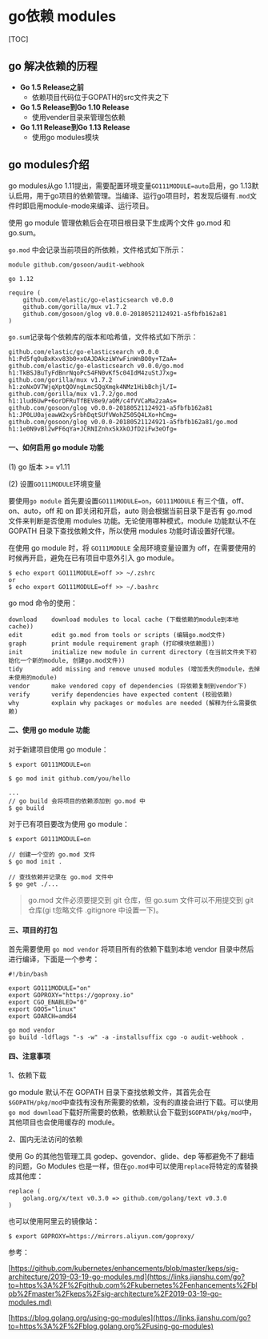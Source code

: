 # go依赖 modules

[TOC]

## go 解决依赖的历程

* **Go 1.5 Release之前**
  * 依赖项目代码位于GOPATH的src文件夹之下
* **Go 1.5 Release到Go 1.10 Release**
  * 使用vender目录来管理包依赖
* **Go 1.11 Release到Go 1.13 Release**
  * 使用go modules模块

## go modules介绍

go modules从go 1.11提出，需要配置环境变量`GO111MODULE=auto`启用，go 1.13默认启用，用于go项目的依赖管理。当编译、运行go项目时，若发现后缀有`.mod`文件时即启用module-mode来编译、运行项目。

使用 go module 管理依赖后会在项目根目录下生成两个文件 go.mod 和 go.sum。

`go.mod` 中会记录当前项目的所依赖，文件格式如下所示：

```
module github.com/gosoon/audit-webhook

go 1.12

require (
    github.com/elastic/go-elasticsearch v0.0.0
    github.com/gorilla/mux v1.7.2
    github.com/gosoon/glog v0.0.0-20180521124921-a5fbfb162a81
)
```

`go.sum`记录每个依赖库的版本和哈希值，文件格式如下所示：

```
github.com/elastic/go-elasticsearch v0.0.0 h1:Pd5fqOuBxKxv83b0+xOAJDAkziWYwFinWnBO0y+TZaA=
github.com/elastic/go-elasticsearch v0.0.0/go.mod h1:TkBSJBuTyFdBnrNqoPc54FN0vKf5c04IdM4zuStJ7xg=
github.com/gorilla/mux v1.7.2 h1:zoNxOV7WjqXptQOVngLmcSQgXmgk4NMz1HibBchjl/I=
github.com/gorilla/mux v1.7.2/go.mod h1:1lud6UwP+6orDFRuTfBEV8e9/aOM/c4fVVCaMa2zaAs=
github.com/gosoon/glog v0.0.0-20180521124921-a5fbfb162a81 h1:JP0LU0ajeawW2xySrbhDqtSUfVWohZ505Q4LXo+hCmg=
github.com/gosoon/glog v0.0.0-20180521124921-a5fbfb162a81/go.mod h1:1e0N9vBl2wPF6qYa+JCRNIZnhxSkXkOJfD2iFw3eOfg=
```

#### 一、如何启用 go module 功能

(1) go 版本 >= v1.11

(2) 设置`GO111MODULE`环境变量

要使用`go module` 首先要设置`GO111MODULE=on`，`GO111MODULE` 有三个值，off、on、auto，off 和 on 即关闭和开启，auto 则会根据当前目录下是否有 go.mod 文件来判断是否使用 modules 功能。无论使用哪种模式，module 功能默认不在 GOPATH 目录下查找依赖文件，所以使用 modules 功能时请设置好代理。

在使用 go module 时，将 `GO111MODULE` 全局环境变量设置为 off，在需要使用的时候再开启，避免在已有项目中意外引入 go module。

```
$ echo export GO111MODULE=off >> ~/.zshrc
or
$ echo export GO111MODULE=off >> ~/.bashrc
```

go mod 命令的使用：

```
download    download modules to local cache (下载依赖的module到本地cache))
edit        edit go.mod from tools or scripts (编辑go.mod文件)
graph       print module requirement graph (打印模块依赖图))
init        initialize new module in current directory (在当前文件夹下初始化一个新的module, 创建go.mod文件))
tidy        add missing and remove unused modules (增加丢失的module，去掉未使用的module)
vendor      make vendored copy of dependencies (将依赖复制到vendor下)
verify      verify dependencies have expected content (校验依赖)
why         explain why packages or modules are needed (解释为什么需要依赖)
```

#### 二、使用 go module 功能

对于新建项目使用 go module：

```
$ export GO111MODULE=on
    
$ go mod init github.com/you/hello
    
...
// go build 会将项目的依赖添加到 go.mod 中
$ go build 
```

对于已有项目要改为使用 go module：

```
$ export GO111MODULE=on

// 创建一个空的 go.mod 文件
$ go mod init .

// 查找依赖并记录在 go.mod 文件中
$ go get ./...
```

> go.mod 文件必须要提交到 git 仓库，但 go.sum 文件可以不用提交到 git 仓库(gi t忽略文件 .gitignore 中设置一下)。

#### 三、项目的打包

首先需要使用 `go mod vendor` 将项目所有的依赖下载到本地 vendor 目录中然后进行编译，下面是一个参考：

```
#!/bin/bash

export GO111MODULE="on"
export GOPROXY="https://goproxy.io"
export CGO_ENABLED="0"
export GOOS="linux"
export GOARCH=amd64

go mod vendor
go build -ldflags "-s -w" -a -installsuffix cgo -o audit-webhook .
```

#### 四、注意事项

1、依赖下载

go module 默认不在 GOPATH 目录下查找依赖文件，其首先会在`$GOPATH/pkg/mod`中查找有没有所需要的依赖，没有的直接会进行下载。可以使用 `go mod download`下载好所需要的依赖，依赖默认会下载到`$GOPATH/pkg/mod`中，其他项目也会使用缓存的 module。

2、国内无法访问的依赖

使用 Go 的其他包管理工具 godep、govendor、glide、dep 等都避免不了翻墙的问题，Go Modules 也是一样，但在`go.mod`中可以使用`replace`将特定的库替换成其他库：

```
replace (
    golang.org/x/text v0.3.0 => github.com/golang/text v0.3.0
)
```

也可以使用阿里云的镜像站：

```
$ export GOPROXY=https://mirrors.aliyun.com/goproxy/
```

参考：

[https://github.com/kubernetes/enhancements/blob/master/keps/sig-architecture/2019-03-19-go-modules.md](https://links.jianshu.com/go?to=https%3A%2F%2Fgithub.com%2Fkubernetes%2Fenhancements%2Fblob%2Fmaster%2Fkeps%2Fsig-architecture%2F2019-03-19-go-modules.md)

[https://blog.golang.org/using-go-modules](https://links.jianshu.com/go?to=https%3A%2F%2Fblog.golang.org%2Fusing-go-modules)